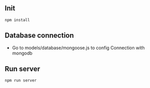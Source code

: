 ## Init
```
npm install
```
## Database connection
- Go to models/database/mongoose.js to config Connection with mongodb
## Run server
```
npm run server
```